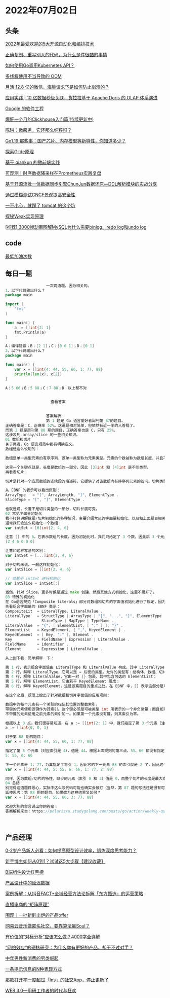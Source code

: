 # 2022年07月02日
## 头条

[2022年最受欢迎的5大开源自动化和编排技术](https://toutiao.io/k/fj7m6x8)

[正确复制、重写别人的代码，为什么是件很酷的事情](https://toutiao.io/k/li8d566)

[如何使用Go调用Kubernetes API？](https://toutiao.io/k/ctnjr3u)

[多线程使用不当导致的 OOM](https://toutiao.io/k/67rtbou)

[月活 12.8 亿的微信，海量请求下是如何防止崩溃的？](https://toutiao.io/k/fflgnsh)

[应用实践 | 10 亿数据秒级关联，货拉拉基于 Apache Doris 的 OLAP 体系演进](https://toutiao.io/k/8y9lpg1)

[Google 的软件工程](https://toutiao.io/k/3snz69l)

[爆肝一个月的Clickhouse入门篇(持续更新中)](https://toutiao.io/k/i8hgrov)

[陈珙：微服务，它还那么纯粹吗？](https://toutiao.io/k/p7v4org)

[Go1.19 那些事：国产芯片、内存模型等新特性，你知道多少？](https://toutiao.io/k/q3p8l9h)

[探索Glide原理](https://toutiao.io/k/tx553c1)

[基于 qiankun 的微前端实践](https://toutiao.io/k/gg5peyr)

[可观测｜时序数据降采样在Prometheus实践复盘](https://toutiao.io/k/vbqwtm4)

[基于开源流批一体数据同步引擎ChunJun数据还原—DDL解析模块的实战分享](https://toutiao.io/k/23yvg2z)

[通过模糊测试CNCF景观提高安全性](https://toutiao.io/k/3xsc8f0)

[一不小心，就踩了 tomcat 的这个坑](https://toutiao.io/k/44hrpkx)

[探秘Weak实现原理](https://toutiao.io/k/lhjdquj)

[[推荐] 3000帧动画图解MySQL为什么需要binlog、redo log和undo log](https://toutiao.io/k/b0g4460)



## code

[最低加油次数](https://leetcode.cn/problems/minimum-number-of-refueling-stops)



## 每日一题

```go
                  一次两道题，因为相关的。
1、以下代码输出什么？
package main

import (
    "fmt"
)

func main() {
    a := []int{2: 1}
    fmt.Println(a)
}

A：编译错误；B：[2 1]；C：[0 0 1]；D：[0 1]
2、以下代码输出什么？
package main

func main() {
	var x = []int{4: 44, 55, 66, 1: 77, 88}
	println(len(x), x[2])
}

A：5 66；B：5 88；C：7 88；D：以上都不对

                  
                    查看答案
                  
                
                  答案解析：
                  第 1 题是 Go 语言爱好者周刊第 87的题目。
正确答案是：C，正确率 52%。这道题相对简单，但依然有近一半的人答错了。
而第 2 题是周刊第 88 期的题目，正确答案也是 C，只有 25%。
这涉及到 array/slice 的一些相关知识。
01 数组和切片
关于两者，Go 语言规范中都有明确定义。
数组是这么说明的：

数组是单一类型元素的有序序列，该单一类型称为元素类型。元素的个数被称为数组长度，并且不能为负值。长度是数组类型的一部分；它必须为一个可以被 int 类型的值所代表的非负常量。

这里一个关键点就是，长度是数组的一部分，因此 [3]int 和 [4]int 是不同类型。
再看看切片：

切片是针对一个底层数组的连续段的描述符，它提供了对该数组内有序序列元素的访问。切片类型表示其元素类型的数组的所有切片的集合。元素的数量被称为切片长度，且不能为负。未初始化的切片的值为 nil 。

从 EBNF 的表示可以看出区别：
ArrayType   = "[", ArrayLength, "]", ElementType .
SliceType = "[", "]", ElementType .

也就是说，长度不是切片类型的一部分，切片长度可变。
02 常见字面量初始化
我不打算讲解数组/切片初始化的各种情况，主要介绍常见的字面量初始化，以及和上面题目相关的部分。
通常我们会这么初始化一个数组：
var intSet = [6]int{2, 4, 6}

注意 [] 中的 6，它表示数组的长度。因为初始化时，我们只给定了 3 个数，因此后 3 个元素是 0：
[2 4 6 0 0 0]

注意和这种写法的区别：
var intSet = [...]int{2, 4, 6}

对于切片来说，一般这样初始化：
var intSlice = []int{2, 4, 6}

// 或基于 intSet 进行初始化
var intSlice = intSet[:]

当然，针对 Slice，更多时候是通过 make 创建，然后其他方式初始化，这里不展开了。
03 特殊的初始化
在 Go语言规范「Composite literals」部分对数组和切片的字面值初始化进行了规定，因为数组和切片类似，我们这里只说切片的情况。
先看组合字面值的 EBNF 表示：
CompositeLit  = LiteralType, LiteralValue .
LiteralType   = StructType | ArrayType | "[", "...", "]", ElementType |
                SliceType | MapType | TypeName .
LiteralValue  = "{", [ ElementList, [ "," ] ], "}" .
ElementList   = KeyedElement, { ",", KeyedElement } .
KeyedElement  = [ Key, ":" ], Element .
Key           = FieldName | Expression | LiteralValue .
FieldName     = identifier .
Element       = Expression | LiteralValue .

从上到下看，简单解释一下：

第 1 行，表示组合字面值由 LiteralType 和 LiteralValue 构成，其中 LiteralType 表示组合字面值的类型，LiteralValue 表示值；
第 2 行，解释 LiteralType，它可以是 = 后面的类型。允许的类型有：结构体、数组、切片、map 等，其中还可以是类似 […]int 的形式；
第 4 行，解释 LiteralValue，它由一对 {} 包裹，其中包含可选的 ElementList；
第 5 行，解释 ElementList，它由若干 KeyedElement 组成；
第 6 行，解释 KeyedElement，这是该篇题目的重点之处。在 EBNF 中，[] 表示这部分是可选的，因此表示具体元素时，一般 Key 可以省略（map 不能省略），这就是通常数组和切片的初始化语法；

在这个之后，规范上给出了针对数组和切片字面值的应用规则：

数组中的每个元素有一个关联的标记其位置的整数索引。
带键的元素使用该键作为其索引。这个键必须是可被类型 int 所表示的一个非负常量；而且如果其被赋予了类型的话则必须是整数类型。
不带键的元素使用之前元素的索引加一。如果第一个元素没有键，则其索引为零。

根据以上 3 点，我们很容易知道，在 a := []int{2: 1} 中，我们指定了第 3 个元素（注意索引是从 0 开始的）的值为 1，根据数组/切片的特性，自然存在第 1、2 个元素，没有指定值时，Go 会为其设置默认值。因此这个写法和下面的写法等价：
a := []int{0, 0, 1}

对于第 88 期的题目：
var x = []int{4: 44, 55, 66, 1: 77, 88}

指定了第 5 个元素（对应索引是 4），值是 44。根据上面规则的第三点，55、66 都没有指定索引，因此它们的索引是前一个元素的索引加一，即：
5: 55, 6: 66

下一个元素是 1: 77，为其指定了索引 1，因此它的下一元素 88 的索引就是 2 了，因此这个定义相当于如下的定义：
var x = []int{4: 44, 5: 55, 6: 66, 1: 77, 2: 88}

同样，因为数组/切片的特性，缺少的元素（索引 0 和 3）值是 0，而整个切片的长度是最大索引加一，即 7。
04 总结
别觉得这道题目恶心，实际中这么写代码可能也确实会被打（当然，第 87 题的写法还是很有可能的）。这里主要是希望大家多掌握一些规范、细节，我想不少人不清楚，原来数组（切片）也可以指定索引进行初始化。语言语法毕竟必须严谨，而这些都在 Go 语言规范里。
延伸思考：第 88 期的题目，如果改为这样结果又如何？
var x = []int{4: 44, 55, 66, 3: 77, 88}

欢迎大胆的留言说出你的答案！
答案解析来自：https://polarisxu.studygolang.com/posts/go/action/weekly-question-88/。

                
```


## 产品经理

[0-2岁产品新人必看：如何提高原型设计效率，锻炼深度思考能力？](http://www.woshipm.com/online/5506608.html)

[新手博主如何从0到1？试试这5大步骤【建议收藏】](http://www.woshipm.com/marketing/5510316.html)

[B端组件设计红黑榜](http://www.woshipm.com/ucd/5508949.html)

[产品设计中的延迟数据](http://www.woshipm.com/pd/5510063.html)

[案例拆解：从抖音FACT+全域经营方法论拆解「东方甄选」的运营策略](http://www.woshipm.com/operate/5509106.html)

[直播电商的“矩阵原理”](http://www.woshipm.com/marketing/5510074.html)

[围观｜一批新鲜出炉的产品offer](http://www.woshipm.com/online/5510102.html)

[网易云音乐做匿名社交，要靠算法赢Soul？](http://www.woshipm.com/it/5509854.html)

[有价值的“对标分析”应该怎么做？4000字全详解](http://www.woshipm.com/operate/5509788.html)

[“网络效应”的硬核研究：为什么你有更好的产品，却干不过对手？](http://www.woshipm.com/user-research/5507557.html)

[中年男性新消费的另类崛起](http://www.woshipm.com/it/5509247.html)

[一条提示信息的N种表现方式](http://www.woshipm.com/ucd/5508119.html)

[那款打开率一度超过「Ins」的社交App，停止更新了](http://www.woshipm.com/it/5509571.html)

[WEB 3.0—用研工作者的时代与狂欢](http://www.woshipm.com/it/5509398.html)


